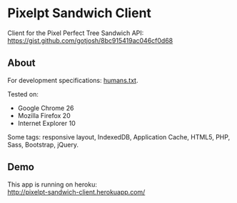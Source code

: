 # Pixelpt Sandwich Client

Client for the Pixel Perfect Tree Sandwich API:  
https://gist.github.com/gotjosh/8bc915419ac046cf0d68

## About

For development specifications: [humans.txt](https://github.com/jrobinsonc/pixelpt-sandwich-client/blob/master/humans.txt).

Tested on:
* Google Chrome 26
* Mozilla Firefox 20
* Internet Explorer 10

Some tags: responsive layout, IndexedDB, Application Cache, HTML5, PHP, Sass, Bootstrap, jQuery.

## Demo

This app is running on heroku:  
http://pixelpt-sandwich-client.herokuapp.com/
